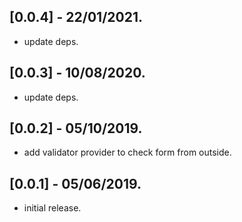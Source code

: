 ## [0.0.4] - 22/01/2021.

* update deps.

## [0.0.3] - 10/08/2020.

* update deps.

## [0.0.2] - 05/10/2019.

* add validator provider to check form from outside.

## [0.0.1] - 05/06/2019.

* initial release.
